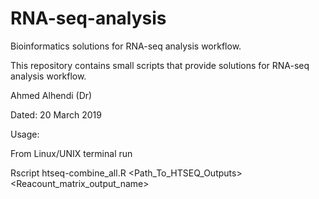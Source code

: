 # RNA-seq-analysis
Bioinformatics solutions for RNA-seq analysis workflow.

This repository contains small scripts that provide solutions for RNA-seq analysis workflow.

Ahmed Alhendi (Dr)

Dated: 20 March 2019




Usage:

From Linux/UNIX terminal run

Rscript htseq-combine_all.R <Path_To_HTSEQ_Outputs> <Reacount_matrix_output_name>
